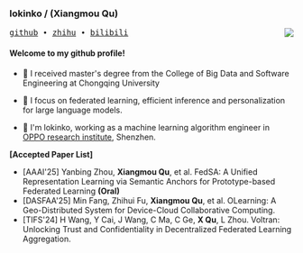 <h3 align="left"> lokinko / (Xiangmou Qu) </h3>


<a href="https://github.com/anuraghazra/github-readme-stats">
  <img align="right" src="https://github-readme-stats.vercel.app/api?username=lokinko&show_icons=true&theme=aura_dark" />
</a>

<p align="left">
  <samp>
    <a href="https://github.com/lokinko">github</a> ∙ 
    <a href="https://www.zhihu.com/people/lokinko">zhihu</a> ∙
    <a href="https://space.bilibili.com/8211673">bilibili</a>
  </samp>
</p>

#### Welcome to my github profile!

<!-- languages:start -->
<!-- prettier-ignore-start -->
<!-- markdownlint-disable -->

- 🌱 I received master's degree from the College of Big Data and Software Engineering at Chongqing University

- 🐯 I focus on federated learning, efficient inference and personalization for large language models.

- 🌻 I'm lokinko, working as a machine learning algorithm engineer in [OPPO research institute](https://www.oppo.com/en/), Shenzhen.

**[Accepted Paper List]**

- [AAAI'25] Yanbing Zhou, **Xiangmou Qu**, et al. FedSA: A Unified Representation Learning via Semantic Anchors for Prototype-based Federated Learning **(Oral)**
- [DASFAA'25] Min Fang, Zhihui Fu, **Xiangmou Qu**, et al. OLearning: A Geo-Distributed System for Device-Cloud Collaborative Computing.
- [TIFS'24] H Wang, Y Cai, J Wang, C Ma, C Ge, **X Qu**, L Zhou. Voltran: Unlocking Trust and Confidentiality in Decentralized Federated Learning Aggregation.
<!-- markdownlint-restore -->
<!-- prettier-ignore-end -->
<!-- languages:end -->
